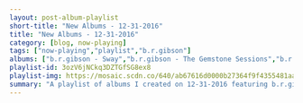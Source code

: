 ```yaml
---
layout: post-album-playlist
short-title: "New Albums - 12-31-2016"
title: "New Albums - 12-31-2016"
category: [blog, now-playing]
tags: ["now-playing","playlist","b.r.gibson"]
albums: ["b.r.gibson - Sway","b.r.gibson - The Gemstone Sessions","b.r.gibson - Byzantine Tales","b.r.gibson - J.R."]
playlist-id: 3ozV6jNCkq3DZTGfSG8ex8
playlist-img: https://mosaic.scdn.co/640/ab67616d0000b27364f9f4355481aae1b788b0b0ab67616d0000b2738a470eb69321eaa6ae2324a7ab67616d0000b273d75303fcf06a89281a26aaf0ab67616d0000b273f2a1017fa91fa3ff4991992e
summary: "A playlist of albums I created on 12-31-2016 featuring b.r.gibson, b.r.gibson, b.r.gibson, and b.r.gibson"
---
```

